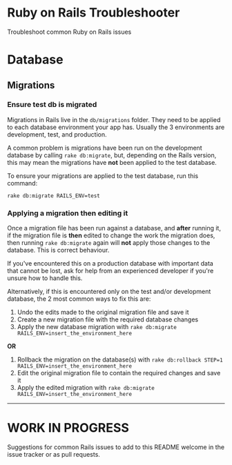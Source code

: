 # Ruby on Rails Troubleshooter

Troubleshoot common Ruby on Rails issues

# Database

## Migrations

### Ensure test db is migrated

Migrations in Rails live in the `db/migrations` folder. They need to be applied to each database environment your app has. Usually the 3 environments are development, test, and production.

A common problem is migrations have been run on the development database by calling `rake db:migrate`, but, depending on the Rails version, this may mean the migrations have **not** been applied to the test database.

To ensure your migrations are applied to the test database, run this command:

```
rake db:migrate RAILS_ENV=test
```

### Applying a migration then editing it 

Once a migration file has been run against a database, and **after** running it, if the migration file is **then** edited to change the work the migration does, then running `rake db:migrate` again will **not** apply those changes to the database. This is correct behaviour.

If you've encountered this on a production database with important data that cannot be lost, ask for help from an experienced developer if you're unsure how to handle this.

Alternatively, if this is encountered only on the test and/or development database, the 2 most common ways to fix this are:

1. Undo the edits made to the original migration file and save it
2. Create a new migration file with the required database changes
3. Apply the new database migration with `rake db:migrate RAILS_ENV=insert_the_environment_here`

**OR**

1. Rollback the migration on the database(s) with `rake db:rollback STEP=1 RAILS_ENV=insert_the_environment_here`
2. Edit the original migration file to contain the required changes and save it
3. Apply the edited migration with  `rake db:migrate RAILS_ENV=insert_the_environment_here`

---

# WORK IN PROGRESS

Suggestions for common Rails issues to add to this README welcome in the issue tracker or as pull requests.